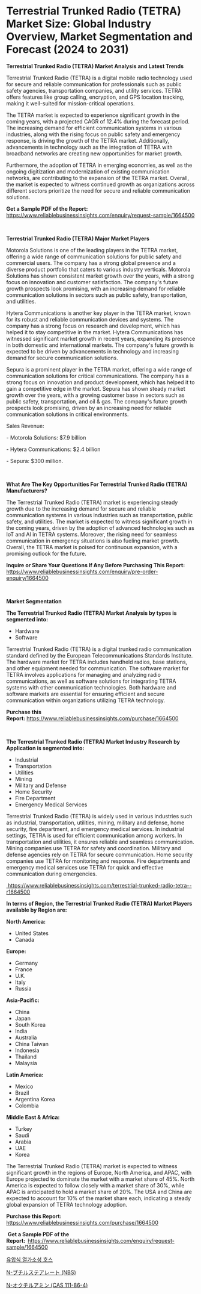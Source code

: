 <p><h1>Terrestrial Trunked Radio (TETRA) Market Size: Global Industry Overview, Market Segmentation and Forecast (2024 to 2031)</h1></p><p><strong>Terrestrial Trunked Radio (TETRA) Market Analysis and Latest Trends</strong></p>
<p><p>Terrestrial Trunked Radio (TETRA) is a digital mobile radio technology used for secure and reliable communication for professionals such as public safety agencies, transportation companies, and utility services. TETRA offers features like group calling, encryption, and GPS location tracking, making it well-suited for mission-critical operations.</p><p>The TETRA market is expected to experience significant growth in the coming years, with a projected CAGR of 12.4% during the forecast period. The increasing demand for efficient communication systems in various industries, along with the rising focus on public safety and emergency response, is driving the growth of the TETRA market. Additionally, advancements in technology such as the integration of TETRA with broadband networks are creating new opportunities for market growth.</p><p>Furthermore, the adoption of TETRA in emerging economies, as well as the ongoing digitization and modernization of existing communication networks, are contributing to the expansion of the TETRA market. Overall, the market is expected to witness continued growth as organizations across different sectors prioritize the need for secure and reliable communication solutions.</p></p>
<p><strong>Get a Sample PDF of the Report:&nbsp;</strong> <a href="https://www.reliablebusinessinsights.com/enquiry/request-sample/1664500">https://www.reliablebusinessinsights.com/enquiry/request-sample/1664500</a></p>
<p>&nbsp;</p>
<p><strong>Terrestrial Trunked Radio (TETRA) Major Market Players</strong></p>
<p><p>Motorola Solutions is one of the leading players in the TETRA market, offering a wide range of communication solutions for public safety and commercial users. The company has a strong global presence and a diverse product portfolio that caters to various industry verticals. Motorola Solutions has shown consistent market growth over the years, with a strong focus on innovation and customer satisfaction. The company's future growth prospects look promising, with an increasing demand for reliable communication solutions in sectors such as public safety, transportation, and utilities.</p><p>Hytera Communications is another key player in the TETRA market, known for its robust and reliable communication devices and systems. The company has a strong focus on research and development, which has helped it to stay competitive in the market. Hytera Communications has witnessed significant market growth in recent years, expanding its presence in both domestic and international markets. The company's future growth is expected to be driven by advancements in technology and increasing demand for secure communication solutions.</p><p>Sepura is a prominent player in the TETRA market, offering a wide range of communication solutions for critical communications. The company has a strong focus on innovation and product development, which has helped it to gain a competitive edge in the market. Sepura has shown steady market growth over the years, with a growing customer base in sectors such as public safety, transportation, and oil & gas. The company's future growth prospects look promising, driven by an increasing need for reliable communication solutions in critical environments.</p><p>Sales Revenue:</p><p>- Motorola Solutions: $7.9 billion</p><p>- Hytera Communications: $2.4 billion</p><p>- Sepura: $300 million.</p></p>
<p>&nbsp;</p>
<p><strong>What Are The Key Opportunities For Terrestrial Trunked Radio (TETRA) Manufacturers?</strong></p>
<p><p>The Terrestrial Trunked Radio (TETRA) market is experiencing steady growth due to the increasing demand for secure and reliable communication systems in various industries such as transportation, public safety, and utilities. The market is expected to witness significant growth in the coming years, driven by the adoption of advanced technologies such as IoT and AI in TETRA systems. Moreover, the rising need for seamless communication in emergency situations is also fueling market growth. Overall, the TETRA market is poised for continuous expansion, with a promising outlook for the future.</p></p>
<p><strong>Inquire or Share Your Questions If Any Before Purchasing This Report:</strong> <a href="https://www.reliablebusinessinsights.com/enquiry/pre-order-enquiry/1664500">https://www.reliablebusinessinsights.com/enquiry/pre-order-enquiry/1664500</a></p>
<p>&nbsp;</p>
<p><strong>Market Segmentation</strong></p>
<p><strong>The Terrestrial Trunked Radio (TETRA) Market Analysis by types is segmented into:</strong></p>
<p><ul><li>Hardware</li><li>Software</li></ul></p>
<p><p>Terrestrial Trunked Radio (TETRA) is a digital trunked radio communication standard defined by the European Telecommunications Standards Institute. The hardware market for TETRA includes handheld radios, base stations, and other equipment needed for communication. The software market for TETRA involves applications for managing and analyzing radio communications, as well as software solutions for integrating TETRA systems with other communication technologies. Both hardware and software markets are essential for ensuring efficient and secure communication within organizations utilizing TETRA technology.</p></p>
<p><strong>Purchase this Report:&nbsp;</strong><a href="https://www.reliablebusinessinsights.com/purchase/1664500">https://www.reliablebusinessinsights.com/purchase/1664500</a></p>
<p>&nbsp;</p>
<p><strong>The Terrestrial Trunked Radio (TETRA) Market Industry Research by Application is segmented into:</strong></p>
<p><ul><li>Industrial</li><li>Transportation</li><li>Utilities</li><li>Mining</li><li>Military and Defense</li><li>Home Security</li><li>Fire Department</li><li>Emergency Medical Services</li></ul></p>
<p><p>Terrestrial Trunked Radio (TETRA) is widely used in various industries such as industrial, transportation, utilities, mining, military and defense, home security, fire department, and emergency medical services. In industrial settings, TETRA is used for efficient communication among workers. In transportation and utilities, it ensures reliable and seamless communication. Mining companies use TETRA for safety and coordination. Military and defense agencies rely on TETRA for secure communication. Home security companies use TETRA for monitoring and response. Fire departments and emergency medical services use TETRA for quick and effective communication during emergencies.</p></p>
<p><a href="https://www.reliablebusinessinsights.com/terrestrial-trunked-radio-tetra--r1664500">&nbsp;https://www.reliablebusinessinsights.com/terrestrial-trunked-radio-tetra--r1664500</a></p>
<p><strong>In terms of Region, the Terrestrial Trunked Radio (TETRA) Market Players available by Region are:</strong></p>
<p>
    <p> <strong> North America: </strong>
        <ul>
            <li>United States</li>
            <li>Canada</li>
        </ul>
        </p> 
    <p> <strong> Europe: </strong>
        <ul>
            <li>Germany</li>
            <li>France</li>
            <li>U.K.</li>
            <li>Italy</li>
            <li>Russia</li>
        </ul>
        </p> 
    <p> <strong> Asia-Pacific: </strong>
        <ul>
            <li>China</li>
            <li>Japan</li>
            <li>South Korea</li>
            <li>India</li>
            <li>Australia</li>
            <li>China Taiwan</li>
            <li>Indonesia</li>
            <li>Thailand</li>
            <li>Malaysia</li>
        </ul>
        </p> 
    <p> <strong> Latin America: </strong>
        <ul>
            <li>Mexico</li>
            <li>Brazil</li>
            <li>Argentina Korea</li>
            <li>Colombia</li>
        </ul>
        </p> 
    <p> <strong> Middle East & Africa: </strong>
        <ul>
            <li>Turkey</li>
            <li>Saudi</li>
            <li>Arabia</li>
            <li>UAE</li>
            <li>Korea</li>
        </ul>
    </p>
    </p>
<p><p>The Terrestrial Trunked Radio (TETRA) market is expected to witness significant growth in the regions of Europe, North America, and APAC, with Europe projected to dominate the market with a market share of 45%. North America is expected to follow closely with a market share of 30%, while APAC is anticipated to hold a market share of 20%. The USA and China are expected to account for 10% of the market share each, indicating a steady global expansion of TETRA technology adoption.</p></p>
<p><strong>Purchase this Report: </strong><a href="https://www.reliablebusinessinsights.com/purchase/1664500">https://www.reliablebusinessinsights.com/purchase/1664500</a></p>
<p>&nbsp;<strong>Get a Sample PDF of the Report:&nbsp;&nbsp;</strong><a href="https://www.reliablebusinessinsights.com/enquiry/request-sample/1664500">https://www.reliablebusinessinsights.com/enquiry/request-sample/1664500</a></p>
<p><strong></strong></p>
<p><p><a href="https://github.com/alfitoms13/Market-Research-Report-List-1/blob/main/907611688395.md">유압식 열가소성 호스</a></p><p><a href="https://github.com/bevdtkn4419963/Market-Research-Report-List-2/blob/main/772875996780.md">N-ブチルステアレート (NBS)</a></p><p><a href="https://github.com/MosesSpinka1914/Market-Research-Report-List-1/blob/main/698117196781.md">N-オクチルアミン (CAS 111-86-4)</a></p></p>